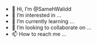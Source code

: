 - 👋 Hi, I’m @SamehWalidd
- 👀 I’m interested in ...
- 🌱 I’m currently learning ...
- 💞️ I’m looking to collaborate on ...
- 📫 How to reach me ...

<!---
SamehWalidd/SamehWalidd is a ✨ special ✨ repository because its `README.md` (this file) appears on your GitHub profile.
You can click the Preview link to take a look at your changes.
--->
